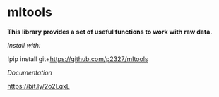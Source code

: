 # mltools

**This library provides a set of useful functions to work with raw data.**

*Install with:* 

!pip install git+https://github.com/p2327/mltools

*Documentation* 

https://bit.ly/2o2LqxL
